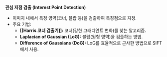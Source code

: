 **관심 지점 검출 (Interest Point Detection)**

- 이미지 내에서 특정 영역(코너, 블랍 등)을 검출하여 특징점으로 지정.
- 주요 기법:
    - **[[Harris 코너 검출기]]:** 코너(강한 그래디언트 변화)를 찾는 알고리즘.
    - **Laplacian of Gaussian (LoG):** 블랍(원형 영역)을 검출하는 방법.
    - **Difference of Gaussians (DoG):** LoG를 효율적으로 근사한 방법으로 SIFT에서 사용.